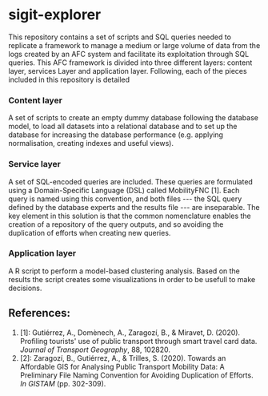 # sigit-explorer

This repository contains a set of scripts and SQL queries needed to replicate a framework to manage a medium or large volume of data from the logs created by an AFC system and facilitate its exploitation through SQL queries. This AFC framework is divided into three different layers: content layer, services Layer and application layer. Following, each of the pieces included in this repository is detailed

### Content layer

A set of scripts to create an empty dummy database following the database model, to load all datasets into a relational database and to set up the database for increasing the database performance (e.g. applying normalisation, creating indexes and useful views).

### Service layer

A set of SQL-encoded queries are included. These queries are formulated using a Domain-Specific Language (DSL) called MobilityFNC [1]. Each query is named using this convention, and both files --- the SQL query defined by the database experts and the results file --- are inseparable. The key element in this solution is that the common nomenclature enables the creation of a repository of the query outputs, and so avoiding the duplication of efforts when creating new queries. 

### Application layer

A R script to perform a model-based clustering analysis. Based on the results the script creates some visualizations in order to be usefull to make decisions. 

## References:

<ol>
<li> [1]: Gutiérrez, A., Domènech, A., Zaragozí, B., & Miravet, D. (2020). Profiling tourists' use of public transport through smart travel card data. <em>Journal of Transport Geography</em>, 88, 102820.</li>
<li> [2]: Zaragozí, B., Gutiérrez, A., & Trilles, S. (2020). Towards an Affordable GIS for Analysing Public Transport Mobility Data: A Preliminary File Naming Convention for Avoiding Duplication of Efforts. <em>In GISTAM</em> (pp. 302-309).</li>
</ol>

